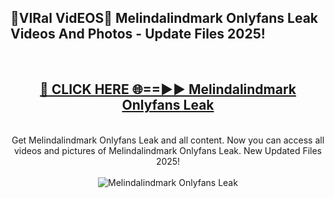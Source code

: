 <h2>🔴VIRal VidEOS🔴 Melindalindmark Onlyfans Leak Videos And Photos - Update Files 2025!</h2>
<br>
<div align="center">
<h2><a href="https://virallinks.top/odZfE0" rel="nofollow">🔴 CLICK HERE 🌐==►► Melindalindmark Onlyfans Leak</a></h2>
<br>
Get Melindalindmark Onlyfans Leak and all content. Now you can access all videos and pictures of Melindalindmark Onlyfans Leak. New Updated Files 2025!
<br>
<br>
<a href="https://virallinks.top/odZfE0" rel="nofollow" data-target="animated-image.originalLink"><img src="https://i.imgur.com/dJHk4Zq.gif)" alt="Melindalindmark Onlyfans Leak" style="max-width: 100%; display: inline-block;" data-target="animated-image.originalImage"></a>
</div>
<br>

